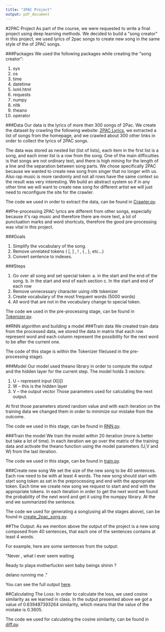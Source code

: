 ```yaml
---
title: "2PAC Project"
output: pdf_document
---
```


#2PAC Project
As part of the course, we were requested to write a final project using deep learning methods.
We decided to build a "song creator" in this project, we used lyrics of 2pac songs to create new song in the same style of the of 2PAC songs.

###Packages
We used the following packages while creating the "song creator":

1. sys
2. os
3. time
4. datetime
5. lxml.html
6. requests
7. numpy
8. nltk
9. theano
10. operator


###Data
Our data is the lyrics of more then 300 songs of 2Pac. We create the dataset by crawling the following website:
[2PAC Lyrics](http://www.allthelyrics.com/lyrics/2pac), we extracted a list of songs from the homepage, and we crawled about 300 other links in order to collect the lyrics of 2PAC songs.


The data was stored as nested list (list of lists), each item in the first list is a song, and each inner list is a row from the song. One of the main difficulties is that songs are not ordinary text, and there is high mining for the length of a line and the separation between song parts.
We chose specifically 2PAC because we wanted to create new song from singer that no longer with us. Also rap music is more randomly and not all rows have the same context so the result was very interesting.
We build an abstract system so if in any other time we will want to create new song for different artist we will just need to reconfigure the site for the crawler.

The code we used in order to extract the data, can be found in [Crawler.py](https://github.com/Innnon/SongCreator/blob/master/Crawler.py).


##Pre-processing
2PAC lyrics are different from other songs, especially because it's rap music and therefore there are more text, a lot of punctuation marks and word shortcuts, therefore the good pre-processing was vital in this project.
 
###Goals
1.	Simplify the vocabulary of the song.
2.	Remove unrelated tokens ( [, ] , ! , { , }, etc…)
3.	Convert sentence to indexes.

###Steps
1.	Go over all song and set special token:
	a. in the start and the end of the song.
	b. In the start and end of each section
	c. In the start and end of each row
2.	Remove unnecessary character using nltk tokenizer
3.	Create vocabulary of the most frequent words (5000 words)
4.	All word that are not in the vocabulary change to special token.

The code we used in the pre-processing stage, can be found in [Tokenizer.py](https://github.com/Innnon/SongCreator/blob/master/Tokenizer.py).

##RNN algorithm and building a model
###Train data
We created train data from the processed data, we stored the data in matrix that each row represent word and each column represent the possibility for the next word to be after the current one.

The code of this stage is within the Tokenizer file(used in the pre-processing stage).

###Model
Our model used theano library in order to compute the output and the hidden layer for the current step.
The model holds 3 vectors:
1.	U – represent input (X[i])
2.	W – this is the hidden layer
3.	V – the output vector
Those parameters used for calculating the next output.

At first those parameters stored random value and with each iteration on the training data we changed them in order to minimize our mistake from the outcome.

The code we used in this stage, can be found in [RNN.py](https://github.com/Innnon/SongCreator/blob/master/RNN.py).

###Train the model
We train the model within 20 iteration (more is better but take a lot of time). In each iteration we go over the matrix of the training data and activate the theano function using the model parameters (U,V and W) from the last iteration.

The code we used in this stage, can be found in [train.py](https://github.com/Innnon/SongCreator/blob/master/train.py).

###Create new song
We set the size of the new song to be 40 sentences. Each row need to be with at least 4 words.
The new song should start with start song token as set in the preprocessing and end with the appropriate token. Each time we create new song we request to start and end with the appropriate tokens.
In each iteration in order to get the next word we found the probability of the next word and get it using the numppy library. At the end we summarized the sentence.

The code we used for generating a song(using all the stages above), can be found in [create_2pac_song.py](https://github.com/Innnon/SongCreator/blob/master/create_2pac_song.py).

##The Output:
As we mention above the output of the project is a new song composed from 40 sentences, that each one of the sentences contains at least 4 words.

For example, here are some sentences from the output:

"Never , what I ever seem waiting

Ready to playa motherfuckin sent baby beings shinin ?

delano running me ."

You can see the full output [here](https://github.com/Innnon/SongCreator/blob/master/output%20example.txt).

##Calculating The Loss:
In order to calculate the loss, we used cosine similarity as we learned in class.
In the output presented above we got a value of 0.639487393264 similarity, which means that the value of the mistake is 0.3605.

The code we used for calculating the cosine similarity, can be found in [diff.py](https://github.com/Innnon/SongCreator/blob/master/diff.py).


